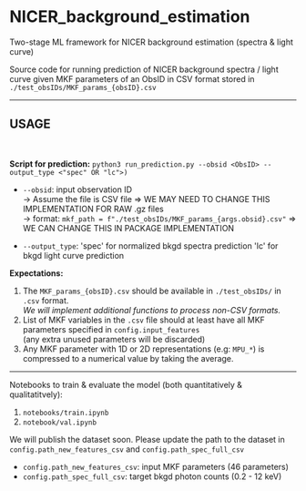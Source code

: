 # NICER_background_estimation
Two-stage ML framework for NICER background estimation (spectra &amp; light curve)

Source code for running prediction of NICER background spectra / light curve given MKF parameters of an ObsID in CSV format stored in `./test_obsIDs/MKF_params_{obsID}.csv`

---
<h2>USAGE </h2> <br>

<b>Script for prediction:</b> ``` python3 run_prediction.py --obsid <ObsID> --output_type <"spec" OR "lc">) ```<br>
* `--obsid`: input observation ID <br>
-> Assume the file is CSV file => WE MAY NEED TO CHANGE THIS IMPLEMENTATION FOR RAW .gz files <br>
-> format: `mkf_path = f"./test_obsIDs/MKF_params_{args.obsid}.csv"` 
=> WE CAN CHANGE THIS IN PACKAGE IMPLEMENTATION

* `--output_type`: 'spec' for normalized bkgd spectra prediction
        				 'lc' for bkgd light curve prediction

<b>Expectations:</b>
1. The `MKF_params_{obsID}.csv` should be available in `./test_obsIDs/` in `.csv` format. <br> <i>We will implement additional functions to process non-CSV formats.</i>
2. List of MKF variables in the `.csv` file should at least have all MKF parameters specified in `config.input_features` <br>(any extra unused parameters will be discarded)
3. Any MKF parameter with 1D or 2D representations (e.g: `MPU_*`) is compressed to a numerical value by taking the average.

---
Notebooks to train & evaluate the model (both quantitatively & qualitatitvely):
1. `notebooks/train.ipynb`
2. `notebook/val.ipynb`

We will publish the dataset soon. Please update the path to the dataset in `config.path_new_features_csv` and `config.path_spec_full_csv`
* `config.path_new_features_csv`: input MKF parameters (46 parameters)
* `config.path_spec_full_csv`: target bkgd photon counts (0.2 - 12 keV)
